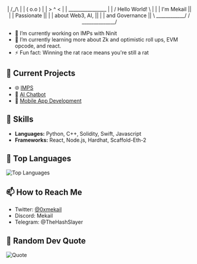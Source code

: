 <div align="center">

| /_/\ |
| ( o.o ) |
| > ^ < |
| ________________ |
| / Hello World! \ |
| | I'm Mekail ||
| | Passionate ||
| | about Web3, AI, ||
| | and Governance ||
\ ____________/ /
______________/

</div>

- 🔭 I’m currently working on IMPs with Ninit 
- 🌱 I’m currently learning more about Zk and optimistic roll ups, EVM opcode, and react.
- ⚡ Fun fact: Winning the rat race means you're still a rat

<!--
**MekailTheMachine/MekailTheMachine** is a ✨ _special_ ✨ repository because its `README.md` (this file) appears on your GitHub profile.

Here are some ideas to get you started:

- 🔭 I’m currently working on ...
- 🌱 I’m currently learning ...
- 👯 I’m looking to collaborate on ...
- 🤔 I’m looking for help with ...
- 💬 Ask me about ...
- 📫 How to reach me: ...
- 😄 Pronouns: ...
- ⚡ Fun fact: ...
-->

## 🔭 Current Projects
- 🌐 [IMPS](https://github.com)
- 🤖 [AI Chatbot](https://github.com/mekail/ai-chatbot)
- 📱 [Mobile App Development](https://github.com/mekail/mobile-app)

## 🌟 Skills
- **Languages:** Python, C++, Solidity, Swift, Javascript
- **Frameworks:** React, Node.js, Hardhat, Scaffold-Eth-2


## 🚀 Top Languages
![Top Languages](https://github-readme-stats.vercel.app/api/top-langs/?username=mekail&layout=compact&theme=radical)

## 📫 How to Reach Me
- Twitter: [@0xmekail](https://twitter.com/0xmekail)
- Discord: Mekail
- Telegram: @TheHashSlayer

## 🎨 Random Dev Quote
![Quote](https://quotes-github-readme.vercel.app/api?type=horizontal&theme=radical)


